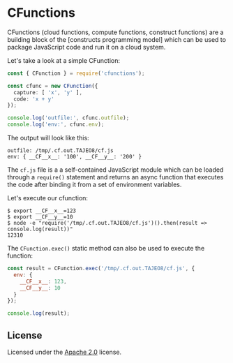 # CFunctions

CFunctions (cloud functions, compute functions, construct functions) are a
building block of the [constructs programming model] which can be used to
package JavaScript code and run it on a cloud system.

Let's take a look at a simple CFunction:

```ts
const { CFunction } = require('cfunctions');

const cfunc = new CFunction({
  capture: [ 'x', 'y' ],
  code: 'x + y'
});

console.log('outfile:', cfunc.outfile);
console.log('env:', cfunc.env);
```

The output will look like this:

```shell
outfile: /tmp/.cf.out.TAJEO8/cf.js
env: { __CF__x__: '100', __CF__y__: '200' }
```

The `cf.js` file is a a self-contained JavaScript module which can be loaded
through a `require()` statement and returns an async function that executes the
code after binding it from a set of environment variables.

Let's execute our cfunction:

```shell
$ export __CF__x__=123
$ export __CF__y__=10
$ node -e "require('/tmp/.cf.out.TAJEO8/cf.js')().then(result => console.log(result))"
12310
```

The `CFunction.exec()` static method can also be used to execute the function:

```js
const result = CFunction.exec('/tmp/.cf.out.TAJEO8/cf.js', {
  env: {
    __CF__x__: 123,
    __CF__y__: 10
  }
});

console.log(result);
```

## License

Licensed under the [Apache 2.0](./LICENSE) license.
